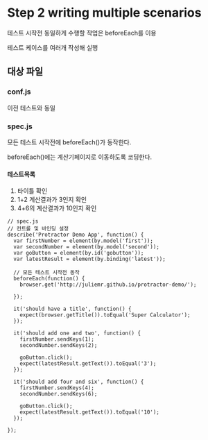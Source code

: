 # Step 2 writing multiple scenarios

테스트 시작전 동일하게 수행할 작업은 beforeEach를 이용

테스트 케이스를 여러개 작성해 실행

## 대상 파일
### conf.js
이전 테스트와 동일

### spec.js
모든 테스트 시작전에 beforeEach()가 동작한다.

beforeEach()에는 계산기페이지로 이동하도록 코딩한다.



#### 테스트목록

1. 타이틀 확인
2. 1+2 계산결과가 3인지 확인
3. 4+6의 계산결과가 10인지 확인

```
// spec.js
// 컨트롤 및 바인딩 설정
describe('Protractor Demo App', function() {
  var firstNumber = element(by.model('first'));
  var secondNumber = element(by.model('second'));
  var goButton = element(by.id('gobutton'));
  var latestResult = element(by.binding('latest'));

  // 모든 테스트 시작전 동작
  beforeEach(function() {
    browser.get('http://juliemr.github.io/protractor-demo/');

  });

  it('should have a title', function() {
    expect(browser.getTitle()).toEqual('Super Calculator');
  });

  it('should add one and two', function() {
    firstNumber.sendKeys(1);
    secondNumber.sendKeys(2);

    goButton.click();
    expect(latestResult.getText()).toEqual('3');
  });

  it('should add four and six', function() {
    firstNumber.sendKeys(4);
    secondNumber.sendKeys(6);
	
	goButton.click();
    expect(latestResult.getText()).toEqual('10');
  });
  
});
```